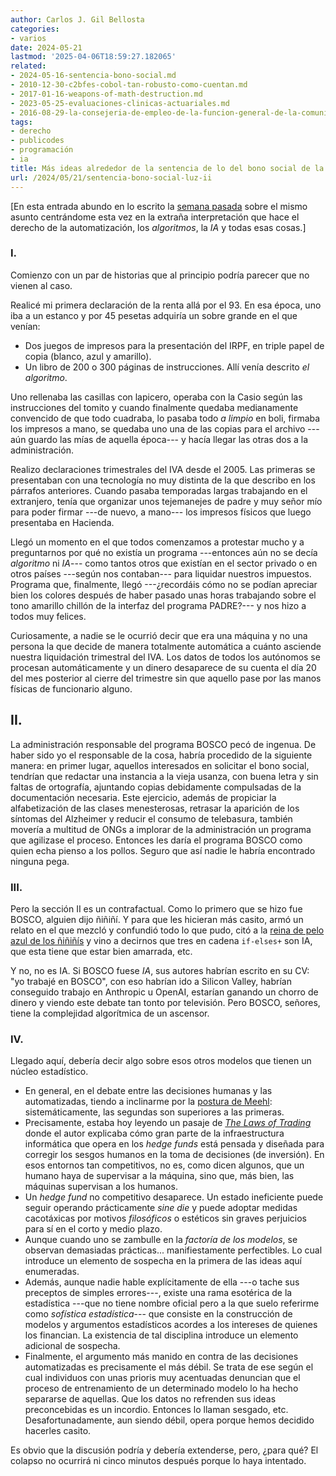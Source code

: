 ```yaml
---
author: Carlos J. Gil Bellosta
categories:
- varios
date: 2024-05-21
lastmod: '2025-04-06T18:59:27.182065'
related:
- 2024-05-16-sentencia-bono-social.md
- 2010-12-30-c2bfes-cobol-tan-robusto-como-cuentan.md
- 2017-01-16-weapons-of-math-destruction.md
- 2023-05-25-evaluaciones-clinicas-actuariales.md
- 2016-08-29-la-consejeria-de-empleo-de-la-funcion-general-de-la-comunidad-autonoma-de-ordenacion-provincia-de-la-audiencia-profesional.md
tags:
- derecho
- publicodes
- programación
- ia
title: Más ideas alrededor de la sentencia de lo del bono social de la luz
url: /2024/05/21/sentencia-bono-social-luz-ii
---
```


[En esta entrada abundo en lo escrito la [semana pasada](/2024/05/16/sentencia-bono-social-luz-i/) sobre el mismo asunto centrándome esta vez en la extraña interpretación que hace el derecho de la automatización, los _algoritmos_, la _IA_ y todas esas cosas.]

### I.

Comienzo con un par de historias que al principio podría parecer que no vienen al caso.

Realicé mi primera declaración de la renta allá por el 93. En esa época, uno iba a un estanco y por 45 pesetas adquiría un sobre grande en el que venían:

- Dos juegos de impresos para la presentación del IRPF, en triple papel de copia (blanco, azul y amarillo).
- Un libro de 200 o 300 páginas de instrucciones. Allí venía descrito _el algoritmo_.

Uno rellenaba las casillas con lapicero, operaba con la Casio según las instrucciones del tomito y cuando finalmente quedaba medianamente convencido de que todo cuadraba, lo pasaba todo _a limpio_ en boli, firmaba los impresos a mano, se quedaba uno una de las copias para el archivo ---aún guardo las mías de aquella época--- y hacía llegar las otras dos a la administración.

Realizo declaraciones trimestrales del IVA desde el 2005. Las primeras se presentaban con una tecnología no muy distinta de la que describo en los párrafos anteriores. Cuando pasaba temporadas largas trabajando en el extranjero, tenía que organizar unos tejemanejes de padre y muy señor mío para poder firmar ---de nuevo, a mano--- los impresos físicos que luego presentaba en Hacienda.

Llegó un momento en el que todos comenzamos a protestar mucho y a preguntarnos por qué no existía un programa ---entonces aún no se decía _algoritmo_ ni _IA_--- como tantos otros que existían en el sector privado o en otros países ---según nos contaban--- para liquidar nuestros impuestos. Programa que, finalmente, llegó ---¿recordáis cómo no se podían apreciar bien los colores después de haber pasado unas horas trabajando sobre el tono amarillo chillón de la interfaz del programa PADRE?--- y nos hizo a todos muy felices.

Curiosamente, a nadie se le ocurrió decir que era una máquina y no una persona la que decide de manera totalmente automática a cuánto asciende nuestra liquidación trimestral del IVA. Los datos de todos los autónomos se procesan automáticamente y un dinero desaparece de su cuenta el día 20 del mes posterior al cierre del trimestre sin que aquello pase por las manos físicas de funcionario alguno.

## II.

La administración responsable del programa BOSCO pecó de ingenua. De haber sido yo el responsable de la cosa, habría procedido de la siguiente manera: en primer lugar, aquellos interesados en solicitar el bono social, tendrían que redactar una instancia a la vieja usanza, con buena letra y sin faltas de ortografía, ajuntando copias debidamente compulsadas de la documentación necesaria. Este ejercicio, además de propiciar la alfabetización de las clases menesterosas, retrasar la aparición de los síntomas del Alzheimer y reducir el consumo de telebasura, también movería a multitud de ONGs a implorar de la administración un programa que agilizase el proceso. Entonces les daría el programa BOSCO como quien echa pienso a los pollos. Seguro que así nadie le habría encontrado ninguna pega.

### III.

Pero la sección II es un contrafactual. Como lo primero que se hizo fue BOSCO, alguien dijo ñiñiñí. Y para que les hicieran más casito, armó un relato en el que mezcló y confundió todo lo que pudo, citó a la [reina de pelo azul de los ñiñiñís](http://localhost:1313/2017/01/16/weapons-of-math-destruction/) y vino a decirnos que tres en cadena `if-elses+` son IA, que esta tiene que estar bien amarrada, etc.

Y no, no es IA. Si BOSCO fuese _IA_, sus autores habrían escrito en su CV: "yo trabajé en BOSCO", con eso habrían ido a Silicon Valley, habrían conseguido trabajo en Anthropic u OpenAI, estarían ganando un chorro de dinero y viendo este debate tan tonto por televisión. Pero BOSCO, señores, tiene la complejidad algorítmica de un ascensor.


### IV.

Llegado aquí, debería decir algo sobre esos otros modelos que tienen un núcleo estadístico.

* En general, en el debate entre las decisiones humanas y las automatizadas, tiendo a inclinarme por la [postura de Meehl](/2023/05/25/evaluacion-algoritmos-vs-alternativas/): sistemáticamente, las segundas son superiores a las primeras.
* Precisamente, estaba hoy leyendo un pasaje de [_The Laws of Trading_](https://www.lawsoftrading.com/) donde el autor explicaba cómo gran parte de la infraestructura informática que opera en los _hedge funds_ está pensada y diseñada para corregir los sesgos humanos en la toma de decisiones (de inversión). En esos entornos tan competitivos, no es, como dicen algunos, que un humano haya de supervisar a la máquina, sino que, más bien, las máquinas supervisan a los humanos.
* Un _hedge fund_ no competitivo desaparece. Un estado ineficiente puede seguir operando prácticamente _sine die_ y puede adoptar medidas cacotáxicas por motivos _filosóficos_ o estéticos sin graves perjuicios para sí en el corto y medio plazo.
* Aunque cuando uno se zambulle en la _factoría de los modelos_, se observan demasiadas prácticas... manifiestamente perfectibles. Lo cual introduce un elemento de sospecha en la primera de las ideas aquí enumeradas.
* Además, aunque nadie hable explícitamente de ella ---o tache sus preceptos de simples errores---, existe una rama esotérica de la estadística ---que no tiene nombre oficial pero a la que suelo referirme como _sofística estadística_--- que consiste en la construcción de modelos y argumentos estadísticos acordes a los intereses de quienes los financian. La existencia de tal disciplina introduce un elemento adicional de sospecha.
* Finalmente, el argumento más manido en contra de las decisiones automatizadas es precisamente el más débil. Se trata de ese según el cual individuos con unas prioris muy acentuadas denuncian que el proceso de entrenamiento de un determinado modelo lo ha hecho separarse de aquellas. Que los datos no refrenden sus ideas preconcebidas es un incordio. Entonces lo llaman sesgado, etc. Desafortunadamente, aun siendo débil, opera porque hemos decidido hacerles casito.

Es obvio que la discusión podría y debería extenderse, pero, ¿para qué? El colapso no ocurrirá ni cinco minutos después porque lo haya intentado.